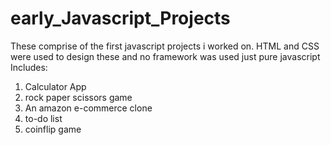 # early_Javascript_Projects
 These comprise of the first javascript projects i worked on. HTML and CSS were used to design these and no framework was used just pure javascript
 Includes:
 1. Calculator App
 2. rock paper scissors game
 3. An amazon e-commerce clone
 4. to-do list
 5. coinflip game
